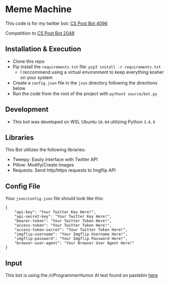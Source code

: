 # Meme Machine
This code is for my twitter bot: [CS Post Bot 4096](https://twitter.com/MemeMachine4096)

Competition to [CS Post Bot 2048](https://github.com/cgilbert250/CSPostBot2048)

## Installation & Execution
* Clone this repo
* Pip install the `requirements.txt` file: `pip3 install -r requirements.txt`
    * I reccommend using a virtual environment to keep everything kosher on your system
* Create a `config.json` file in the `json` directory following the directions below
* Run the code from the root of the project with `python3 source/bot.py`

## Development
* This bot was developed on WSL Ubuntu `18.04` utilizing Python `3.6.9`

## Libraries
This Bot utilizes the following libraries:
* Tweepy: Easily interface with Twitter API
* Pillow: Modify/Create Images
* Requests: Send http/https requests to Imgflip API

## Config File
Your `json/config.json` file should look like this:

    {
        "api-key": "Your Twitter Key Here!",
        "api-secret-key": "Your Twitter Key Here!",
        "bearer-token": "Your Twitter Token Here!",
        "access-token": "Your Twitter Token Here!",
        "access-token-secret": "Your Twitter Token Here!",
        "imgflip-username": "Your Imgflip Username Here!",
        "imgflip-password": "Your Imgflip Password Here!",
        "browser-user-agent": "Your Browser User Agent Here!"
    }

## Input
This bot is using the /r/ProgrammerHumor AI text found on pastebin [here](https://pastebin.com/u/minimaxir)